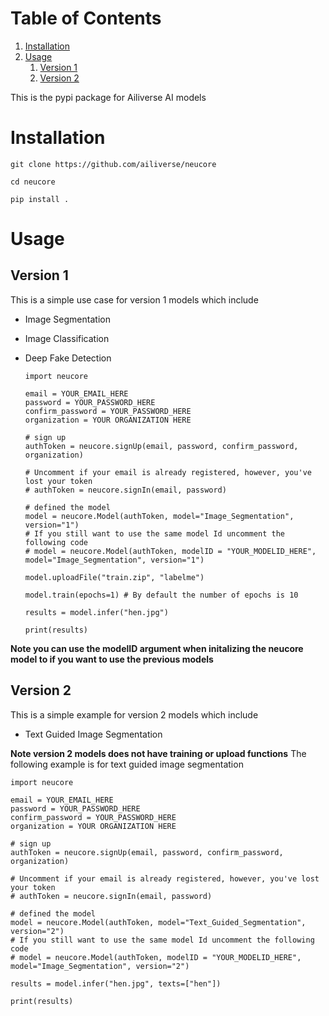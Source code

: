
# Table of Contents

1.  [Installation](#orgc64ab88)
2.  [Usage](#org32451d6)
    1.  [Version 1](#orgfc983c2)
    2.  [Version 2](#org0aca795)

This is the pypi package for Ailiverse AI models


<a id="orgc64ab88"></a>

# Installation
    git clone https://github.com/ailiverse/neucore
    
    cd neucore
    
    pip install .

<a id="org32451d6"></a>

# Usage


<a id="orgfc983c2"></a>

## Version 1

This is a simple use case for version 1 models which include

-   Image Segmentation
-   Image Classification
-   Deep Fake Detection

    ```
    import neucore
    
    email = YOUR_EMAIL_HERE
    password = YOUR_PASSWORD_HERE
    confirm_password = YOUR_PASSWORD_HERE
    organization = YOUR ORGANIZATION HERE
    
    # sign up 
    authToken = neucore.signUp(email, password, confirm_password, organization)
    
    # Uncomment if your email is already registered, however, you've lost your token
    # authToken = neucore.signIn(email, password)
    
    # defined the model
    model = neucore.Model(authToken, model="Image_Segmentation", version="1")
    # If you still want to use the same model Id uncomment the following code
    # model = neucore.Model(authToken, modelID = "YOUR_MODELID_HERE", model="Image_Segmentation", version="1")
    
    model.uploadFile("train.zip", "labelme")
    
    model.train(epochs=1) # By default the number of epochs is 10
    
    results = model.infer("hen.jpg")
    
    print(results)
    ```
    
**Note you can use the modelID argument when initalizing the neucore model to if you want to use the previous models**


<a id="org0aca795"></a>

## Version 2

This is a simple example for version 2 models which include

-   Text Guided Image Segmentation

**Note version 2 models does not have training or upload functions**
The following example is for text guided image segmentation

    import neucore
    
    email = YOUR_EMAIL_HERE
    password = YOUR_PASSWORD_HERE
    confirm_password = YOUR_PASSWORD_HERE
    organization = YOUR ORGANIZATION HERE
    
    # sign up 
    authToken = neucore.signUp(email, password, confirm_password, organization)
    
    # Uncomment if your email is already registered, however, you've lost your token
    # authToken = neucore.signIn(email, password)
    
    # defined the model
    model = neucore.Model(authToken, model="Text_Guided_Segmentation", version="2")
    # If you still want to use the same model Id uncomment the following code
    # model = neucore.Model(authToken, modelID = "YOUR_MODELID_HERE", model="Image_Segmentation", version="2")
    
    results = model.infer("hen.jpg", texts=["hen"])
    
    print(results)
